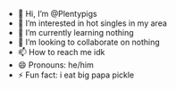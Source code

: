 - 👋 Hi, I’m @Plentypigs
- 👀 I’m interested in hot singles in my area
- 🌱 I’m currently learning nothing
- 💞️ I’m looking to collaborate on nothing
- 📫 How to reach me idk
- 😄 Pronouns: he/him
- ⚡ Fun fact: i eat big papa pickle

<!---
Plentypigs/Plentypigs is a ✨ special ✨ repository because its `README.md` (this file) appears on your GitHub profile.
You can click the Preview link to take a look at your changes.
--->
